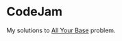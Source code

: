 # CodeJam
My solutions to [All Your Base](https://code.google.com/codejam/contest/189252/dashboard#s=p0) problem.

